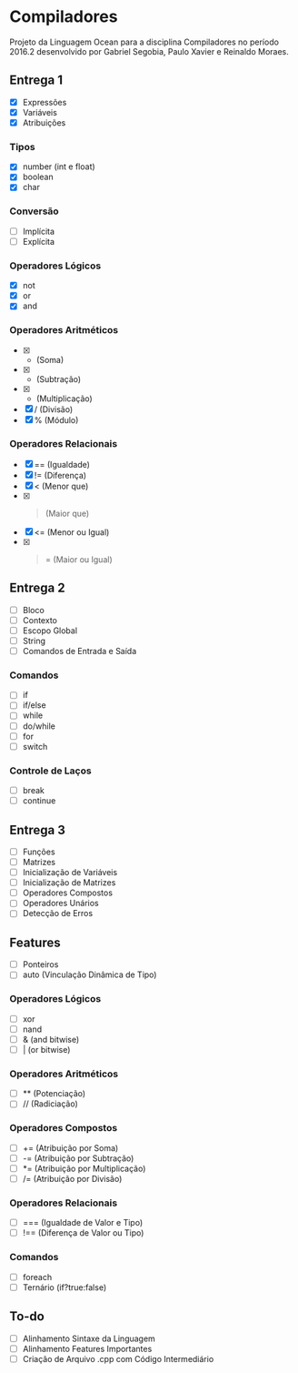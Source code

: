 # Compiladores
Projeto da Linguagem Ocean para a disciplina Compiladores no período 2016.2 desenvolvido por Gabriel Segobia, Paulo Xavier e Reinaldo Moraes.

## Entrega 1

  - [x] Expressões
  - [x] Variáveis
  - [x] Atribuições

  ### Tipos
  - [x] number (int e float)
  - [x] boolean
  - [x] char

  ### Conversão
  - [ ] Implícita
  - [ ] Explícita

  ### Operadores Lógicos
  - [x] not
  - [x] or
  - [x] and

  ### Operadores Aritméticos
  - [x] + (Soma)
  - [x] - (Subtração)
  - [x] * (Multiplicação)
  - [x] / (Divisão)
  - [x] % (Módulo)

  ### Operadores Relacionais
  - [x] == (Igualdade)
  - [x] != (Diferença)
  - [x] < (Menor que)
  - [x] > (Maior que)
  - [x] <= (Menor ou Igual)
  - [x] >= (Maior ou Igual)

## Entrega 2

  - [ ] Bloco
  - [ ] Contexto
  - [ ] Escopo Global
  - [ ] String
  - [ ] Comandos de Entrada e Saída

  ### Comandos
  - [ ] if
  - [ ] if/else
  - [ ] while
  - [ ] do/while
  - [ ] for
  - [ ] switch

  ### Controle de Laços
  - [ ] break
  - [ ] continue

## Entrega 3

  - [ ] Funções
  - [ ] Matrizes
  - [ ] Inicialização de Variáveis
  - [ ] Inicialização de Matrizes
  - [ ] Operadores Compostos
  - [ ] Operadores Unários
  - [ ] Detecção de Erros

## Features

  - [ ] Ponteiros
  - [ ] auto (Vinculação Dinâmica de Tipo)

  ### Operadores Lógicos
  - [ ] xor
  - [ ] nand
  - [ ] & (and bitwise)
  - [ ] | (or bitwise)

  ### Operadores Aritméticos
  - [ ] \*\* (Potenciação)
  - [ ] // (Radiciação)

  ### Operadores Compostos
  - [ ] += (Atribuição por Soma)
  - [ ] -= (Atribuição por Subtração)
  - [ ] \*= (Atribuição por Multiplicação)
  - [ ] /= (Atribuição por Divisão)

  ### Operadores Relacionais
  - [ ] === (Igualdade de Valor e Tipo)
  - [ ] !== (Diferença de Valor ou Tipo)

  ### Comandos
  - [ ] foreach
  - [ ] Ternário (if?true:false)

## To-do

 - [ ] Alinhamento Sintaxe da Linguagem
 - [ ] Alinhamento Features Importantes
 - [ ] Criação de Arquivo .cpp com Código Intermediário
